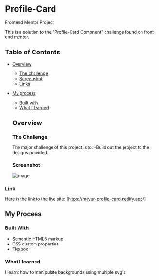 # Profile-Card
Frontend Mentor Project

This is a solution to the "Profile-Card Compnent" challenge found on front end mentor.

## Table of Contents

- [Overview](#overview)
  - [The challenge](#the-challenge)
  - [Screenshot](#screenshot)
  - [Links](#links)
- [My process](#my-process)
  - [Built with](#built-with)
  - [What I learned](#what-i-learned)
 
  ## Overview
  ### The Challenge
   
   The major challenge of this project is to:
   -Build out the project to the designs provided.
   
   ### Screenshot
     ![image](https://user-images.githubusercontent.com/53272044/176686140-634c24a6-2c38-4cd0-8505-ea825024b854.png)

### Link
Here is the link to the live site: [https://mayur-profile-card.netlify.app/]

## My Process
### Built With

- Semantic HTML5 markup
- CSS custom properties
- Flexbox

### What I learned
 I learnt how to manipulate backgrounds using multiple svg's
